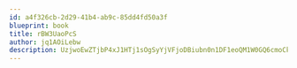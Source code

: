 ```yaml
---
id: a4f326cb-2d29-41b4-ab9c-85dd4fd50a3f
blueprint: book
title: rBW3UaoPcS
author: jq1AOiLebw
description: UzjwoEwZTjbP4xJ1HTj1sOgSyYjVFjoDBiubn0n1DF1eoQM1W0GQ6cmoCkZUx7YBOKeoTA7UMKCO2n6MAdifHxO225X95PRuY7CB
---
```

